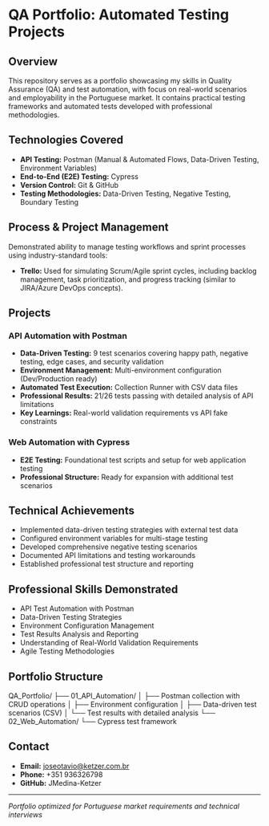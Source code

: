 # QA Portfolio: Automated Testing Projects

## Overview
This repository serves as a portfolio showcasing my skills in Quality Assurance (QA) and test automation, with focus on real-world scenarios and employability in the Portuguese market. It contains practical testing frameworks and automated tests developed with professional methodologies.

## Technologies Covered
- **API Testing:** Postman (Manual & Automated Flows, Data-Driven Testing, Environment Variables)
- **End-to-End (E2E) Testing:** Cypress
- **Version Control:** Git & GitHub
- **Testing Methodologies:** Data-Driven Testing, Negative Testing, Boundary Testing

## Process & Project Management
Demonstrated ability to manage testing workflows and sprint processes using industry-standard tools:
- **Trello:** Used for simulating Scrum/Agile sprint cycles, including backlog management, task prioritization, and progress tracking (similar to JIRA/Azure DevOps concepts).

## Projects

### API Automation with Postman
- **Data-Driven Testing:** 9 test scenarios covering happy path, negative testing, edge cases, and security validation
- **Environment Management:** Multi-environment configuration (Dev/Production ready)
- **Automated Test Execution:** Collection Runner with CSV data files
- **Professional Results:** 21/26 tests passing with detailed analysis of API limitations
- **Key Learnings:** Real-world validation requirements vs API fake constraints

### Web Automation with Cypress
- **E2E Testing:** Foundational test scripts and setup for web application testing
- **Professional Structure:** Ready for expansion with additional test scenarios

## Technical Achievements
- Implemented data-driven testing strategies with external test data
- Configured environment variables for multi-stage testing
- Developed comprehensive negative testing scenarios
- Documented API limitations and testing workarounds
- Established professional test structure and reporting

## Professional Skills Demonstrated
- API Test Automation with Postman
- Data-Driven Testing Strategies  
- Environment Configuration Management
- Test Results Analysis and Reporting
- Understanding of Real-World Validation Requirements
- Agile Testing Methodologies

## Portfolio Structure
QA_Portfolio/
├── 01_API_Automation/
│ ├── Postman collection with CRUD operations
│ ├── Environment configuration
│ ├── Data-driven test scenarios (CSV)
│ └── Test results with detailed analysis
└── 02_Web_Automation/
└── Cypress test framework

## Contact
- **Email:** joseotavio@ketzer.com.br
- **Phone:** +351 936326798
- **GitHub:** JMedina-Ketzer

---

*Portfolio optimized for Portuguese market requirements and technical interviews*
